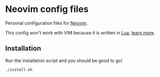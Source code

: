 # Neovim config files

Personal configuration files for [Neovim](https://neovim.io/).

This config won't work with VIM because it is written in [Lua](http://www.lua.org/), [learn more](https://teukka.tech/luanvim.html).

## Installation

Run the installation script and you should be good to go!

```sh
./install.sh
```
